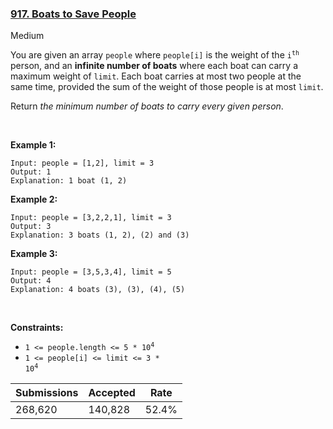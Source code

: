 ### [917. Boats to Save People](https://leetcode.com/problems/boats-to-save-people/)

Medium

You are given an array `` people `` where `` people[i] `` is the weight of the <code>i<sup>th</sup></code> person, and an __infinite number of boats__ where each boat can carry a maximum weight of `` limit ``. Each boat carries at most two people at the same time, provided the sum of the weight of those people is at most `` limit ``.

Return _the minimum number of boats to carry every given person_.

 

__Example 1:__

```
Input: people = [1,2], limit = 3
Output: 1
Explanation: 1 boat (1, 2)
```

__Example 2:__

```
Input: people = [3,2,2,1], limit = 3
Output: 3
Explanation: 3 boats (1, 2), (2) and (3)
```

__Example 3:__

```
Input: people = [3,5,3,4], limit = 5
Output: 4
Explanation: 4 boats (3), (3), (4), (5)
```

 

__Constraints:__

*   <code>1 <= people.length <= 5 * 10<sup>4</sup></code>
*   <code>1 <= people[i] <= limit <= 3 * 10<sup>4</sup></code>

| Submissions    | Accepted     | Rate   |
| -------------- | ------------ | ------ |
| 268,620 | 140,828 | 52.4% |